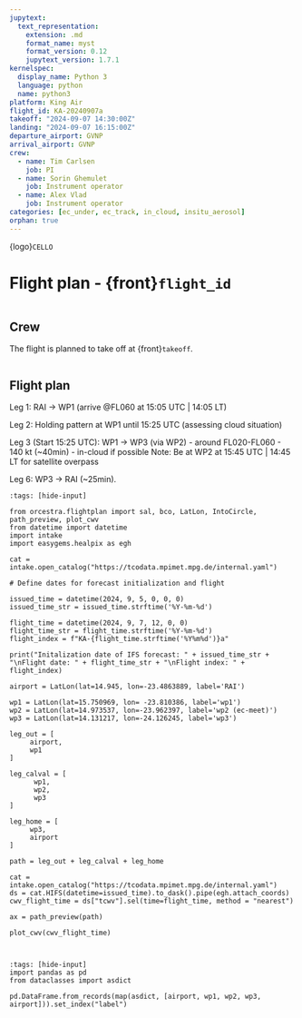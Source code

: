 ```yaml
---
jupytext:
  text_representation:
    extension: .md
    format_name: myst
    format_version: 0.12
    jupytext_version: 1.7.1
kernelspec:
  display_name: Python 3
  language: python
  name: python3
platform: King Air
flight_id: KA-20240907a
takeoff: "2024-09-07 14:30:00Z"
landing: "2024-09-07 16:15:00Z"
departure_airport: GVNP
arrival_airport: GVNP
crew:
  - name: Tim Carlsen
    job: PI
  - name: Sorin Ghemulet
    job: Instrument operator
  - name: Alex Vlad
    job: Instrument operator
categories: [ec_under, ec_track, in_cloud, insitu_aerosol]
orphan: true
---
```


{logo}`CELLO`

# Flight plan - {front}`flight_id`

```{badges}
```

## Crew

The flight is planned to take off at {front}`takeoff`. 

```{crew}
```

## Flight plan

Leg 1: RAI -> WP1 (arrive @FL060 at 15:05 UTC | 14:05 LT)

Leg 2: Holding pattern at WP1 until 15:25 UTC (assessing cloud situation)

Leg 3 (Start 15:25 UTC): WP1 -> WP3 (via WP2) - around FL020-FL060 - 140 kt (~40min) - in-cloud if possible
      Note: Be at WP2 at 15:45 UTC | 14:45 LT for satellite overpass

Leg 6: WP3 -> RAI (~25min).


```{code-cell} python3
:tags: [hide-input]

from orcestra.flightplan import sal, bco, LatLon, IntoCircle, path_preview, plot_cwv
from datetime import datetime
import intake
import easygems.healpix as egh

cat = intake.open_catalog("https://tcodata.mpimet.mpg.de/internal.yaml")

# Define dates for forecast initialization and flight

issued_time = datetime(2024, 9, 5, 0, 0, 0)
issued_time_str = issued_time.strftime('%Y-%m-%d')

flight_time = datetime(2024, 9, 7, 12, 0, 0)
flight_time_str = flight_time.strftime('%Y-%m-%d')
flight_index = f"KA-{flight_time.strftime('%Y%m%d')}a"

print("Initalization date of IFS forecast: " + issued_time_str + "\nFlight date: " + flight_time_str + "\nFlight index: " + flight_index)

airport = LatLon(lat=14.945, lon=-23.4863889, label='RAI')

wp1 = LatLon(lat=15.750969, lon= -23.810386, label='wp1')
wp2 = LatLon(lat=14.973537, lon=-23.962397, label='wp2 (ec-meet)')
wp3 = LatLon(lat=14.131217, lon=-24.126245, label='wp3')

leg_out = [
     airport,
     wp1
]

leg_calval = [
      wp1,
      wp2,
      wp3
]

leg_home = [
     wp3,
     airport
]

path = leg_out + leg_calval + leg_home 

cat = intake.open_catalog("https://tcodata.mpimet.mpg.de/internal.yaml")
ds = cat.HIFS(datetime=issued_time).to_dask().pipe(egh.attach_coords)
cwv_flight_time = ds["tcwv"].sel(time=flight_time, method = "nearest")

ax = path_preview(path)

plot_cwv(cwv_flight_time)



```

```{code-cell} python3
:tags: [hide-input]
import pandas as pd
from dataclasses import asdict

pd.DataFrame.from_records(map(asdict, [airport, wp1, wp2, wp3, airport])).set_index("label")
```

